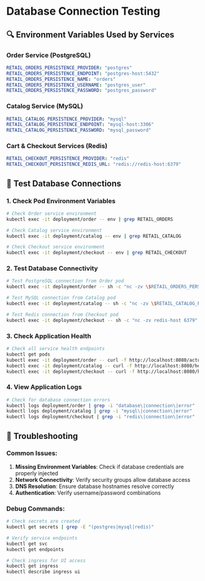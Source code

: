 # Database Connection Testing

## 🔍 Environment Variables Used by Services

### Order Service (PostgreSQL)
```yaml
RETAIL_ORDERS_PERSISTENCE_PROVIDER: "postgres"
RETAIL_ORDERS_PERSISTENCE_ENDPOINT: "postgres-host:5432"
RETAIL_ORDERS_PERSISTENCE_NAME: "orders"
RETAIL_ORDERS_PERSISTENCE_USERNAME: "postgres_user"
RETAIL_ORDERS_PERSISTENCE_PASSWORD: "postgres_password"
```

### Catalog Service (MySQL)
```yaml
RETAIL_CATALOG_PERSISTENCE_PROVIDER: "mysql"
RETAIL_CATALOG_PERSISTENCE_ENDPOINT: "mysql-host:3306"
RETAIL_CATALOG_PERSISTENCE_PASSWORD: "mysql_password"
```

### Cart & Checkout Services (Redis)
```yaml
RETAIL_CHECKOUT_PERSISTENCE_PROVIDER: "redis"
RETAIL_CHECKOUT_PERSISTENCE_REDIS_URL: "redis://redis-host:6379"
```

## 🧪 Test Database Connections

### 1. Check Pod Environment Variables
```bash
# Check Order service environment
kubectl exec -it deployment/order -- env | grep RETAIL_ORDERS

# Check Catalog service environment  
kubectl exec -it deployment/catalog -- env | grep RETAIL_CATALOG

# Check Checkout service environment
kubectl exec -it deployment/checkout -- env | grep RETAIL_CHECKOUT
```

### 2. Test Database Connectivity
```bash
# Test PostgreSQL connection from Order pod
kubectl exec -it deployment/order -- sh -c "nc -zv \$RETAIL_ORDERS_PERSISTENCE_ENDPOINT"

# Test MySQL connection from Catalog pod
kubectl exec -it deployment/catalog -- sh -c "nc -zv \$RETAIL_CATALOG_PERSISTENCE_ENDPOINT"

# Test Redis connection from Checkout pod
kubectl exec -it deployment/checkout -- sh -c "nc -zv redis-host 6379"
```

### 3. Check Application Health
```bash
# Check all service health endpoints
kubectl get pods
kubectl exec -it deployment/order -- curl -f http://localhost:8080/actuator/health
kubectl exec -it deployment/catalog -- curl -f http://localhost:8080/health
kubectl exec -it deployment/checkout -- curl -f http://localhost:8080/health
```

### 4. View Application Logs
```bash
# Check for database connection errors
kubectl logs deployment/order | grep -i "database\|connection\|error"
kubectl logs deployment/catalog | grep -i "mysql\|connection\|error"
kubectl logs deployment/checkout | grep -i "redis\|connection\|error"
```

## 🔧 Troubleshooting

### Common Issues:
1. **Missing Environment Variables**: Check if database credentials are properly injected
2. **Network Connectivity**: Verify security groups allow database access
3. **DNS Resolution**: Ensure database hostnames resolve correctly
4. **Authentication**: Verify username/password combinations

### Debug Commands:
```bash
# Check secrets are created
kubectl get secrets | grep -E "(postgres|mysql|redis)"

# Verify service endpoints
kubectl get svc
kubectl get endpoints

# Check ingress for UI access
kubectl get ingress
kubectl describe ingress ui
```